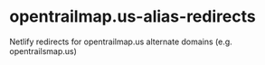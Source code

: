 # opentrailmap.us-alias-redirects
Netlify redirects for opentrailmap.us alternate domains (e.g. opentrailsmap.us)
